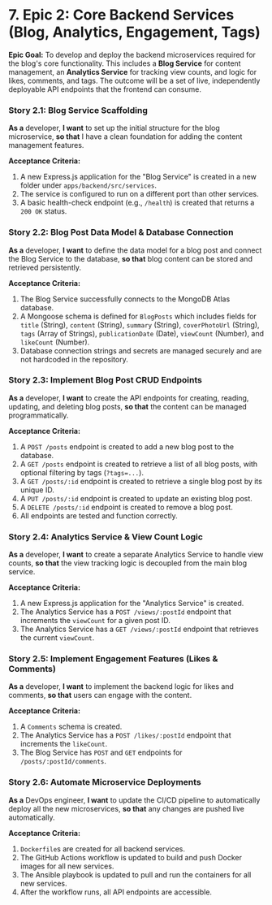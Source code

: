 # 7. Epic 2: Core Backend Services (Blog, Analytics, Engagement, Tags)

**Epic Goal:** To develop and deploy the backend microservices required for the blog's core functionality. This includes a **Blog Service** for content management, an **Analytics Service** for tracking view counts, and logic for likes, comments, and tags. The outcome will be a set of live, independently deployable API endpoints that the frontend can consume.

### **Story 2.1: Blog Service Scaffolding**
**As a** developer,
**I want** to set up the initial structure for the blog microservice,
**so that** I have a clean foundation for adding the content management features.

**Acceptance Criteria:**
1.  A new Express.js application for the "Blog Service" is created in a new folder under `apps/backend/src/services`.
2.  The service is configured to run on a different port than other services.
3.  A basic health-check endpoint (e.g., `/health`) is created that returns a `200 OK` status.

### **Story 2.2: Blog Post Data Model & Database Connection**
**As a** developer,
**I want** to define the data model for a blog post and connect the Blog Service to the database,
**so that** blog content can be stored and retrieved persistently.

**Acceptance Criteria:**
1.  The Blog Service successfully connects to the MongoDB Atlas database.
2.  A Mongoose schema is defined for `BlogPosts` which includes fields for `title` (String), `content` (String), `summary` (String), `coverPhotoUrl` (String), `tags` (Array of Strings), `publicationDate` (Date), `viewCount` (Number), and `likeCount` (Number).
3.  Database connection strings and secrets are managed securely and are not hardcoded in the repository.

### **Story 2.3: Implement Blog Post CRUD Endpoints**
**As a** developer,
**I want** to create the API endpoints for creating, reading, updating, and deleting blog posts,
**so that** the content can be managed programmatically.

**Acceptance Criteria:**
1.  A `POST /posts` endpoint is created to add a new blog post to the database.
2.  A `GET /posts` endpoint is created to retrieve a list of all blog posts, with optional filtering by tags (`?tags=...`).
3.  A `GET /posts/:id` endpoint is created to retrieve a single blog post by its unique ID.
4.  A `PUT /posts/:id` endpoint is created to update an existing blog post.
5.  A `DELETE /posts/:id` endpoint is created to remove a blog post.
6.  All endpoints are tested and function correctly.

### **Story 2.4: Analytics Service & View Count Logic**
**As a** developer,
**I want** to create a separate Analytics Service to handle view counts,
**so that** the view tracking logic is decoupled from the main blog service.

**Acceptance Criteria:**
1.  A new Express.js application for the "Analytics Service" is created.
2.  The Analytics Service has a `POST /views/:postId` endpoint that increments the `viewCount` for a given post ID.
3.  The Analytics Service has a `GET /views/:postId` endpoint that retrieves the current `viewCount`.

### **Story 2.5: Implement Engagement Features (Likes & Comments)**
**As a** developer,
**I want** to implement the backend logic for likes and comments,
**so that** users can engage with the content.

**Acceptance Criteria:**
1. A `Comments` schema is created.
2. The Analytics Service has a `POST /likes/:postId` endpoint that increments the `likeCount`.
3. The Blog Service has `POST` and `GET` endpoints for `/posts/:postId/comments`.

### **Story 2.6: Automate Microservice Deployments**
**As a** DevOps engineer,
**I want** to update the CI/CD pipeline to automatically deploy all the new microservices,
**so that** any changes are pushed live automatically.

**Acceptance Criteria:**
1.  `Dockerfile`s are created for all backend services.
2.  The GitHub Actions workflow is updated to build and push Docker images for all new services.
3.  The Ansible playbook is updated to pull and run the containers for all new services.
4.  After the workflow runs, all API endpoints are accessible.
